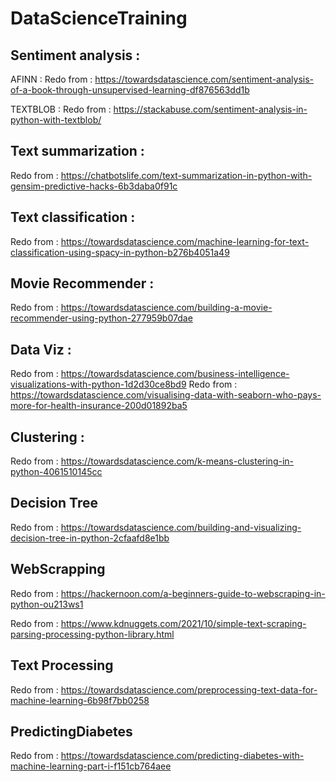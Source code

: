 # DataScienceTraining

## Sentiment analysis :
AFINN : Redo from : https://towardsdatascience.com/sentiment-analysis-of-a-book-through-unsupervised-learning-df876563dd1b

TEXTBLOB : Redo from : https://stackabuse.com/sentiment-analysis-in-python-with-textblob/

## Text summarization :
Redo from : https://chatbotslife.com/text-summarization-in-python-with-gensim-predictive-hacks-6b3daba0f91c

## Text classification :
Redo from : https://towardsdatascience.com/machine-learning-for-text-classification-using-spacy-in-python-b276b4051a49

## Movie Recommender :
Redo from : https://towardsdatascience.com/building-a-movie-recommender-using-python-277959b07dae

## Data Viz :
Redo from : https://towardsdatascience.com/business-intelligence-visualizations-with-python-1d2d30ce8bd9
Redo from : https://towardsdatascience.com/visualising-data-with-seaborn-who-pays-more-for-health-insurance-200d01892ba5

## Clustering :
Redo from : https://towardsdatascience.com/k-means-clustering-in-python-4061510145cc

## Decision Tree
Redo from : https://towardsdatascience.com/building-and-visualizing-decision-tree-in-python-2cfaafd8e1bb

## WebScrapping
Redo from : https://hackernoon.com/a-beginners-guide-to-webscraping-in-python-ou213ws1

Redo from : https://www.kdnuggets.com/2021/10/simple-text-scraping-parsing-processing-python-library.html

## Text Processing
Redo from : https://towardsdatascience.com/preprocessing-text-data-for-machine-learning-6b98f7bb0258

## PredictingDiabetes
Redo from : https://towardsdatascience.com/predicting-diabetes-with-machine-learning-part-i-f151cb764aee